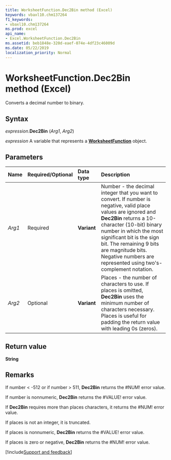 ```yaml
---
title: WorksheetFunction.Dec2Bin method (Excel)
keywords: vbaxl10.chm137264
f1_keywords:
- vbaxl10.chm137264
ms.prod: excel
api_name:
- Excel.WorksheetFunction.Dec2Bin
ms.assetid: beb1848e-320d-eaef-074e-4df23c46009d
ms.date: 05/22/2019
localization_priority: Normal
---
```



# WorksheetFunction.Dec2Bin method (Excel)

Converts a decimal number to binary.


## Syntax

_expression_.**Dec2Bin** (_Arg1_, _Arg2_)

_expression_ A variable that represents a **[WorksheetFunction](Excel.WorksheetFunction.md)** object.


## Parameters

|Name|Required/Optional|Data type|Description|
|:-----|:-----|:-----|:-----|
| _Arg1_|Required| **Variant**|Number - the decimal integer that you want to convert. If number is negative, valid place values are ignored and **Dec2Bin** returns a 10-character (10-bit) binary number in which the most significant bit is the sign bit. The remaining 9 bits are magnitude bits. Negative numbers are represented using two's-complement notation.|
| _Arg2_|Optional| **Variant**|Places - the number of characters to use. If places is omitted, **Dec2Bin** uses the minimum number of characters necessary. Places is useful for padding the return value with leading 0s (zeros).|

## Return value

**String**


## Remarks

If number < -512 or if number > 511, **Dec2Bin** returns the #NUM! error value.
    
If number is nonnumeric, **Dec2Bin** returns the #VALUE! error value.
    
If **Dec2Bin** requires more than places characters, it returns the #NUM! error value.
    
If places is not an integer, it is truncated.
    
If places is nonnumeric, **Dec2Bin** returns the #VALUE! error value.
    
If places is zero or negative, **Dec2Bin** returns the #NUM! error value.
    



[!include[Support and feedback](~/includes/feedback-boilerplate.md)]